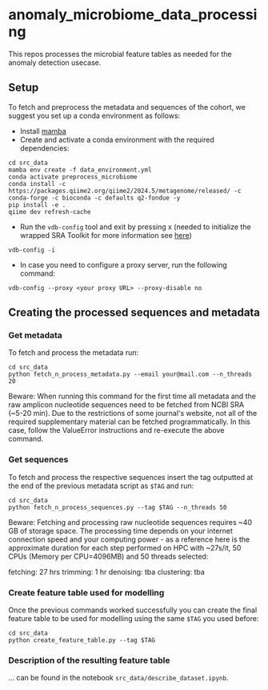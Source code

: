 # anomaly_microbiome_data_processing
This repos processes the microbial feature tables as needed for the anomaly detection usecase.

## Setup
To fetch and preprocess the metadata and sequences of the cohort, we suggest you set up a conda environment as follows:
* Install [mamba](https://github.com/mamba-org/mamba)
* Create and activate a conda environment with the required dependencies:
```shell
cd src_data
mamba env create -f data_environment.yml
conda activate preprocess_microbiome
conda install -c https://packages.qiime2.org/qiime2/2024.5/metagenome/released/ -c conda-forge -c bioconda -c defaults q2-fondue -y
pip install -e .
qiime dev refresh-cache
```
* Run the `vdb-config` tool and exit by pressing x (needed to initialize the wrapped SRA Toolkit for more information see [here](https://github.com/ncbi/sra-tools/wiki/05.-Toolkit-Configuration))
```shell
vdb-config -i
```

* In case you need to configure a proxy server, run the following command:
```shell
vdb-config --proxy <your proxy URL> --proxy-disable no
```
## Creating the processed sequences and metadata 

### Get metadata
To fetch and process the metadata run:
````
cd src_data
python fetch_n_process_metadata.py --email your@mail.com --n_threads 20
````
Beware: When running this command for the first time all metadata and the raw amplicon nucleotide sequences need to be fetched from NCBI SRA (~5-20 min). Due to the restrictions of some journal's website, not all of the required supplementary material can be fetched programmatically. In this case, follow the ValueError instructions and re-execute the above command.

### Get sequences
To fetch and process the respective sequences insert the tag outputted at the end of the previous metadata script as `$TAG` and run:

````
cd src_data
python fetch_n_process_sequences.py --tag $TAG --n_threads 50
````
Beware: Fetching and processing raw nucleotide sequences requires ~40 GB of storage space. The processing time depends on your internet connection speed and your computing power - as a reference here is the approximate duration for each step performed on HPC with ~27s/it, 50 CPUs (Memory per CPU=4096MB) and 50 threads selected:

fetching: 27 hrs
trimming: 1 hr
denoising: tba
clustering: tba

### Create feature table used for modelling
Once the previous commands worked successfully you can create the final feature table to be used for modelling using the same `$TAG` you used before:
````
cd src_data
python create_feature_table.py --tag $TAG
````

### Description of the resulting feature table
... can be found in the notebook `src_data/describe_dataset.ipynb`.
